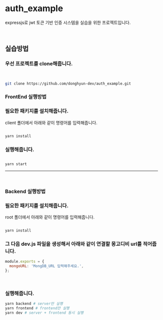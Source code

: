 # auth_example

expressjs로 jwt 토큰 기반 인증 시스템을 실습을 위한 프로젝트입니다. 

<br>  

## 실습방법

### 우선 프로젝트를 clone해줍니다.  
<br>

```bash
git clone https://github.com/donghyun-dev/auth_example.git

```

### FrontEnd 실행방법

### 필요한 패키지를 설치해줍니다.
client 폴더에서 아래와 같이 명령어를 입력해줍니다.
```bash

yarn install
```

### 실행해줍니다.

```bash

yarn start
```

<hr>   

<br>

### Backend 실행방법

### 필요한 패키지를 설치해줍니다.

root 폴더에서 아래와 같이 명령어를 입력해줍니다.
```bash

yarn install
```

### 그 다음 dev.js 파일을 생성해서 아래와 같이 연결할 몽고디비 url를 적어줍니다.   

```javascript
module.exports = {
  mongoURL: 'MongDB_URL 입력해주세요.',
};
```

<br>

### 실행해줍니다.

```bash
yarn backend # server만 실행
yarn frontend # frontend만 실행
yarn dev # server + frontend 동시 실행
```
